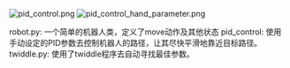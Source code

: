 ![pid_control.png](twiddle程序结果) 
![pid_control_hand_parameter.png](手动设定参数结果) 

robot.py: 一个简单的机器人类，定义了move动作及其他状态
pid_control: 使用手动设定的PID参数去控制机器人的路径，让其尽快平滑地靠近目标路径。
twiddle.py:  使用了twiddle程序去自动寻找最佳参数。

